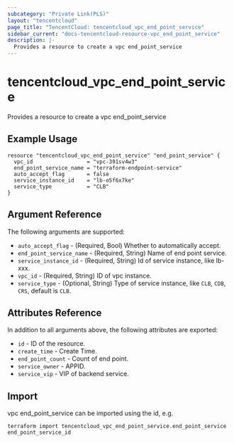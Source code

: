 ```yaml
---
subcategory: "Private Link(PLS)"
layout: "tencentcloud"
page_title: "TencentCloud: tencentcloud_vpc_end_point_service"
sidebar_current: "docs-tencentcloud-resource-vpc_end_point_service"
description: |-
  Provides a resource to create a vpc end_point_service
---
```


# tencentcloud_vpc_end_point_service

Provides a resource to create a vpc end_point_service

## Example Usage

```hcl
resource "tencentcloud_vpc_end_point_service" "end_point_service" {
  vpc_id                 = "vpc-391sv4w3"
  end_point_service_name = "terraform-endpoint-service"
  auto_accept_flag       = false
  service_instance_id    = "lb-o5f6x7ke"
  service_type           = "CLB"
}
```

## Argument Reference

The following arguments are supported:

* `auto_accept_flag` - (Required, Bool) Whether to automatically accept.
* `end_point_service_name` - (Required, String) Name of end point service.
* `service_instance_id` - (Required, String) Id of service instance, like lb-xxx.
* `vpc_id` - (Required, String) ID of vpc instance.
* `service_type` - (Optional, String) Type of service instance, like `CLB`, `CDB`, `CRS`, default is `CLB`.

## Attributes Reference

In addition to all arguments above, the following attributes are exported:

* `id` - ID of the resource.
* `create_time` - Create Time.
* `end_point_count` - Count of end point.
* `service_owner` - APPID.
* `service_vip` - VIP of backend service.


## Import

vpc end_point_service can be imported using the id, e.g.

```
terraform import tencentcloud_vpc_end_point_service.end_point_service end_point_service_id
```

